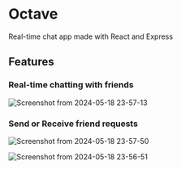 # Octave
Real-time chat app made with React and Express

## Features
### Real-time chatting with friends
![Screenshot from 2024-05-18 23-57-13](https://github.com/aes219/Octave/assets/122138632/d20bb525-fcd8-499d-a9d5-9a3c6d0dea21)

### Send or Receive friend requests
![Screenshot from 2024-05-18 23-57-50](https://github.com/aes219/Octave/assets/122138632/5516f461-2627-4025-af93-9c96557acedb)

![Screenshot from 2024-05-18 23-56-51](https://github.com/aes219/Octave/assets/122138632/742eae07-5c09-40ab-92d2-b56bdb94edb2)
